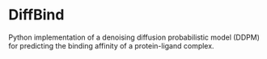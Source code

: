 # DiffBind
Python implementation of a denoising diffusion probabilistic model (DDPM) for predicting the binding affinity of a protein-ligand complex.
